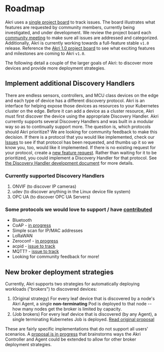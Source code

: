 # Roadmap

Akri uses a [single project board](https://github.com/project-akri/akri/projects/1) to track issues. The board illustrates what features are requested by community members, currently being investigated, and under development. We review the project board each [community meeting](https://hackmd.io/@akri/S1GKJidJd) to make sure all issues are addressed and categorized. Additionally, Akri is currently working towards a full-feature stable `v1.0` release. Reference the [Akri 1.0 project board](https://github.com/orgs/project-akri/projects/2) to see what exciting features and milestones are coming to Akri `v1.0`.

The following detail a couple of the larger goals of Akri: to discover more devices and provide more deployment strategies.

## Implement additional Discovery Handlers

There are endless sensors, controllers, and MCU class devices on the edge and each type of device has a different discovery protocol. Akri is an interface for helping expose those devices as resources to your Kubernetes cluster on the edge. Before it can add a device as a cluster resource, Akri must first discover the device using the appropriate Discovery Handler. Akri currently supports several Discovery Handlers and was built in a modular way so as to continually support more. The question is, which protocols should Akri prioritize? We are looking for community feedback to make this decision. If there is a protocol that you would like implemented, check our [Issues](https://github.com/project-akri/akri/issues) to see if that protocol has been requested, and thumbs up it so we know you, too, would like it implemented. If there is no existing request for your protocol, create a [new feature request](https://github.com/project-akri/akri/issues/new/choose). Rather than waiting for it to be prioritized, you could implement a Discovery Handler for that protocol. See [the Discovery Handler development document](../development/handler-development.md) for more details.

### Currently supported Discovery Handlers

1. ONVIF (to discover IP cameras)
2. udev (to discover anything in the Linux device file system)
3. OPC UA (to discover OPC UA Servers)

### Some protocols we would love to support / have [contributed](https://docs.akri.sh/community/contributing)

* Bluetooth
* CoAP - [in progress](https://github.com/project-akri/akri/pull/346)
* Simple scan for IP/MAC addresses
* LoRaWAN
* Zeroconf - [in progress](https://github.com/project-akri/akri/pull/163)
* acpid - [issue to track](https://github.com/project-akri/akri/issues/174)
* MQTT? - [issue to track](https://github.com/project-akri/akri/issues/106)
* Looking for community feedback for more!

## New broker deployment strategies

Currently, Akri supports two strategies for automatically deploying workloads ("brokers") to discovered devices:

1. (Original strategy) For every leaf device that is discovered by a node's Akri Agent, a single **non-terminating** Pod is deployed to that node -- how many nodes get the broker is limited by capacity.
2. (Job brokers) For every leaf device that is discovered (by any Agent), a single terminating Kubernetes Job is deployed. [Read original proposal](https://github.com/project-akri/akri-docs/blob/main/proposals/job-brokers.md)

These are fairly specific implementations that do not support all users' scenarios. A [proposal is in progress](https://github.com/project-akri/akri-docs/pull/18) that brainstorms ways the Akri Controller and Agent could be extended to allow for other broker deployment strategies.
